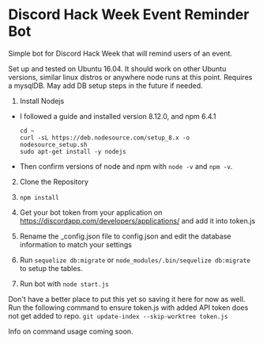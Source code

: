 # Discord Hack Week Event Reminder Bot
Simple bot for Discord Hack Week that will remind users of an event.

Set up and tested on Ubuntu 16.04.
It should work on other Ubuntu versions, similar linux distros or anywhere node runs at this point.
Requires a mysqlDB. May add DB setup steps in the future if needed.

1. Install Nodejs
 - I followed a guide and installed version 8.12.0, and npm 6.4.1
    ```
    cd ~
    curl -sL https://deb.nodesource.com/setup_8.x -o nodesource_setup.sh
    sudo apt-get install -y nodejs
    ```
  - Then confirm versions of node and npm with `node -v` and `npm -v`. 

  2. Clone the Repository
  
  3. `npm install`
  
  4. Get your bot token from your application on https://discordapp.com/developers/applications/ and add it into token.js
  
  5. Rename the \_config.json file to config.json and edit the database information to match your settings
  
  6. Run `sequelize db:migrate` or `node_modules/.bin/sequelize db:migrate` to setup the tables.
  
  6. Run bot with `node start.js`

Don't have a better place to put this yet so saving it here for now as well.
Run the following command to ensure token.js with added API token does not get added to repo.
`git update-index --skip-worktree token.js`

Info on command usage coming soon.
